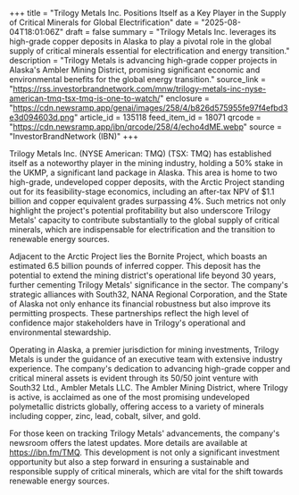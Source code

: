+++
title = "Trilogy Metals Inc. Positions Itself as a Key Player in the Supply of Critical Minerals for Global Electrification"
date = "2025-08-04T18:01:06Z"
draft = false
summary = "Trilogy Metals Inc. leverages its high-grade copper deposits in Alaska to play a pivotal role in the global supply of critical minerals essential for electrification and energy transition."
description = "Trilogy Metals is advancing high-grade copper projects in Alaska's Ambler Mining District, promising significant economic and environmental benefits for the global energy transition."
source_link = "https://rss.investorbrandnetwork.com/mnw/trilogy-metals-inc-nyse-american-tmq-tsx-tmq-is-one-to-watch/"
enclosure = "https://cdn.newsramp.app/genai/images/258/4/b826d575955fe97f4efbd3e3d094603d.png"
article_id = 135118
feed_item_id = 18071
qrcode = "https://cdn.newsramp.app/ibn/qrcode/258/4/echo4dME.webp"
source = "InvestorBrandNetwork (IBN)"
+++

<p>Trilogy Metals Inc. (NYSE American: TMQ) (TSX: TMQ) has established itself as a noteworthy player in the mining industry, holding a 50% stake in the UKMP, a significant land package in Alaska. This area is home to two high-grade, undeveloped copper deposits, with the Arctic Project standing out for its feasibility-stage economics, including an after-tax NPV of $1.1 billion and copper equivalent grades surpassing 4%. Such metrics not only highlight the project's potential profitability but also underscore Trilogy Metals' capacity to contribute substantially to the global supply of critical minerals, which are indispensable for electrification and the transition to renewable energy sources.</p><p>Adjacent to the Arctic Project lies the Bornite Project, which boasts an estimated 6.5 billion pounds of inferred copper. This deposit has the potential to extend the mining district's operational life beyond 30 years, further cementing Trilogy Metals' significance in the sector. The company's strategic alliances with South32, NANA Regional Corporation, and the State of Alaska not only enhance its financial robustness but also improve its permitting prospects. These partnerships reflect the high level of confidence major stakeholders have in Trilogy's operational and environmental stewardship.</p><p>Operating in Alaska, a premier jurisdiction for mining investments, Trilogy Metals is under the guidance of an executive team with extensive industry experience. The company's dedication to advancing high-grade copper and critical mineral assets is evident through its 50/50 joint venture with South32 Ltd., Ambler Metals LLC. The Ambler Mining District, where Trilogy is active, is acclaimed as one of the most promising undeveloped polymetallic districts globally, offering access to a variety of minerals including copper, zinc, lead, cobalt, silver, and gold.</p><p>For those keen on tracking Trilogy Metals' advancements, the company's newsroom offers the latest updates. More details are available at <a href='https://ibn.fm/TMQ' rel='nofollow' target='_blank'>https://ibn.fm/TMQ</a>. This development is not only a significant investment opportunity but also a step forward in ensuring a sustainable and responsible supply of critical minerals, which are vital for the shift towards renewable energy sources.</p>